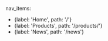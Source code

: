 nav_items: 
  - {label: 'Home', path: '/'}
  - {label: 'Products', path: '/products/'}
  - {label: 'News', path: '/news'}

